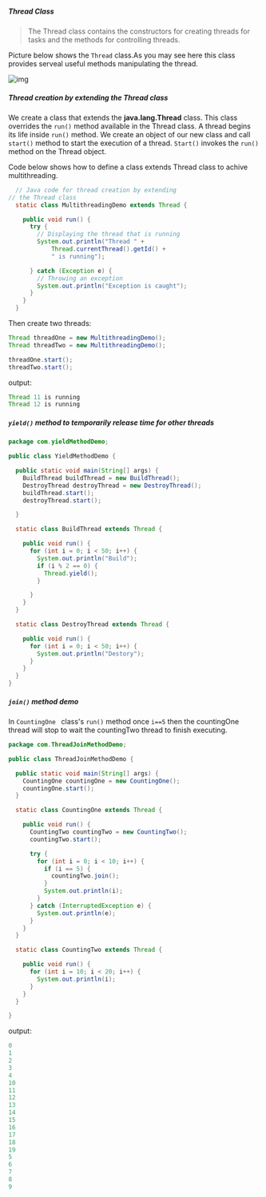 ##### Thread Class

>  The Thread class contains the constructors for creating threads for tasks and the methods for controlling threads.

Picture below shows the `Thread` class.As you may see here this class provides serveal useful methods manipulating the thread.

![img](https://lh3.googleusercontent.com/XWPhT4iaZH_KIw3mFqk30uddBuyJ3xaRMHa6_UeCCW0hl7i5VDwpXxfNpGVYFwkt-YoL_JwzuQDWblMY_13mDul3-_b7UDfKVhLDU6ylT2lkJ3Yb6Ab9AkfgmD8YNOgmfTp86Et6UCDyKx8Ag9VhJeFKcqoCOlpDzKM1Vp67aBpYBrBPzcDD6ey-b8Cis6PfmGl5lSaKHgxTl36fOxdr0z6ygFRFnUuYCn3TUT0t6BDa1K4rbkrtX6mDJ4uC9V27VxJbHGixqbgPcfU6AYGD5S3m5optsKTpOn54BQKxY0PxfQ0rgl0yh-qNXnmvpdm-zY5Tusslw1fsbwZ9tw71CcPZboxzQfPoe_omkyHqaeOAYbVko2AgYrR2mY_dA6dTaVdwtF3ncy1nf159KMSrx6ZpWukGIlpMAjfoIgBeNeIlPKNOVV-eCPfxJvBfKG4R2M397O3xPaoYvZEjSgPhpE8gAw8LfYWqesJ8GH9EMmop1L9xSkvNZ9TtMs5Efh7t2gWtJ1Nqs5pxURb-fdfG3Kv3t84eq0auYRD1hBH9nRyjKYdSPp16Njsuq8IXfiA_rAY30Ztjflx3hGlVzhl3paRIVFJgsyGQ_mg8fF8stLOBNsqmDNpxUycFeKTZIuM=w1454-h622-no)

##### Thread creation by extending the Thread class

We create a class that extends the **java.lang.Thread** class. This class overrides the `run()` method available in the Thread class. A thread begins its life inside `run()` method. We create an object of our new class and call `start()` method to start the execution of a thread. `Start()` invokes the `run()` method on the Thread object.

Code below shows how to define a class extends Thread class to achive multithreading.

```java
  // Java code for thread creation by extending
// the Thread class
  static class MultithreadingDemo extends Thread {

    public void run() {
      try {
        // Displaying the thread that is running
        System.out.println("Thread " +
            Thread.currentThread().getId() +
            " is running");

      } catch (Exception e) {
        // Throwing an exception
        System.out.println("Exception is caught");
      }
    }
  }
```

Then create two threads:

```java
Thread threadOne = new MultithreadingDemo();
Thread threadTwo = new MultithreadingDemo();

threadOne.start();
threadTwo.start();
```

output:

```java
Thread 11 is running
Thread 12 is running
```

##### `yield()`  method to temporarily release time for other threads

```java
package com.yieldMethodDemo;

public class YieldMethodDemo {

  public static void main(String[] args) {
    BuildThread buildThread = new BuildThread();
    DestroyThread destroyThread = new DestroyThread();
    buildThread.start();
    destroyThread.start();

  }

  static class BuildThread extends Thread {

    public void run() {
      for (int i = 0; i < 50; i++) {
        System.out.println("Build");
        if (i % 2 == 0) {
          Thread.yield();
        }

      }
    }
  }

  static class DestroyThread extends Thread {

    public void run() {
      for (int i = 0; i < 50; i++) {
        System.out.println("Destory");
      }
    }
  }
}
```

##### `join()`  method demo

In `CountingOne ` class's `run()` method once `i==5` then the countingOne thread will stop to wait the countingTwo thread to finish executing.

```java
package com.ThreadJoinMethodDemo;

public class ThreadJoinMethodDemo {

  public static void main(String[] args) {
    CountingOne countingOne = new CountingOne();
    countingOne.start();
  }

  static class CountingOne extends Thread {

    public void run() {
      CountingTwo countingTwo = new CountingTwo();
      countingTwo.start();

      try {
        for (int i = 0; i < 10; i++) {
          if (i == 5) {
            countingTwo.join();
          }
          System.out.println(i);
        }
      } catch (InterruptedException e) {
        System.out.println(e);
      }
    }
  }

  static class CountingTwo extends Thread {

    public void run() {
      for (int i = 10; i < 20; i++) {
        System.out.println(i);
      }
    }
  }

}
```

output:

```java
0
1
2
3
4
10
11
12
13
14
15
16
17
18
19
5
6
7
8
9
```

